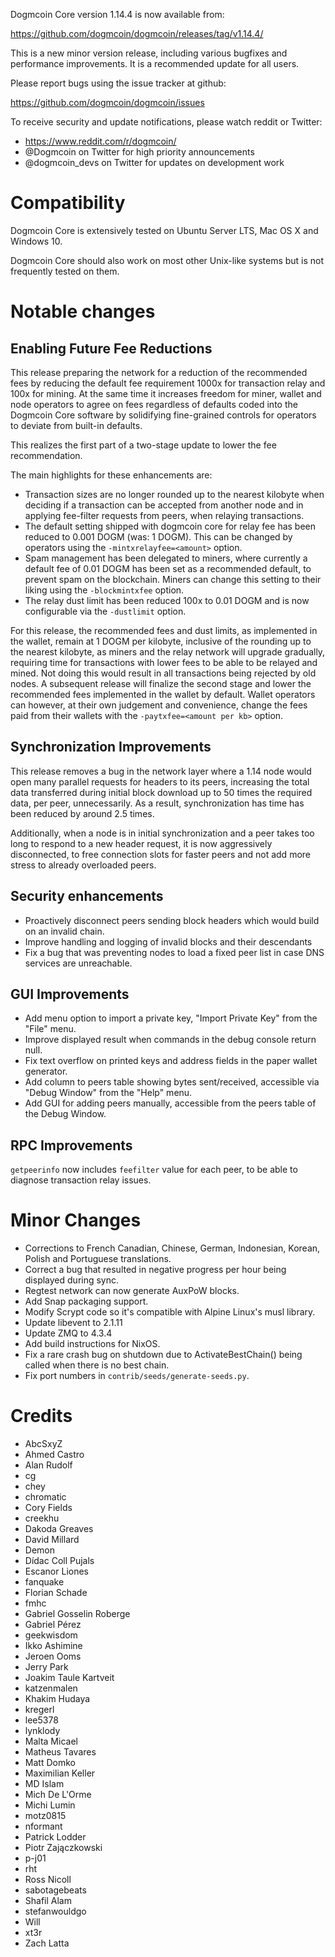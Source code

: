 Dogmcoin Core version 1.14.4 is now available from:

  <https://github.com/dogmcoin/dogmcoin/releases/tag/v1.14.4/>

This is a new minor version release, including various bugfixes and performance improvements. It is a recommended
update for all users.

Please report bugs using the issue tracker at github:

  <https://github.com/dogmcoin/dogmcoin/issues>

To receive security and update notifications, please watch reddit or Twitter:

  * https://www.reddit.com/r/dogmcoin/
  * @Dogmcoin on Twitter for high priority announcements
  * @dogmcoin\_devs on Twitter for updates on development work

Compatibility
==============

Dogmcoin Core is extensively tested on Ubuntu Server LTS, Mac OS X and Windows 10.

Dogmcoin Core should also work on most other Unix-like systems but is not
frequently tested on them.

Notable changes
===============

Enabling Future Fee Reductions
-------------------------------

This release preparing the network for a reduction of the recommended fees by
reducing the default fee requirement 1000x for transaction relay and 100x for
mining. At the same time it increases freedom for miner, wallet and node
operators to agree on fees regardless of defaults coded into the Dogmcoin Core
software by solidifying fine-grained controls for operators to deviate from
built-in defaults.

This realizes the first part of a two-stage update to lower the fee
recommendation.

The main highlights for these enhancements are:

* Transaction sizes are no longer rounded up to the nearest kilobyte when
  deciding if a transaction can be accepted from another node and in applying
  fee-filter requests from peers, when relaying transactions.
* The default setting shipped with dogmcoin core for relay fee has been reduced
  to 0.001 DOGM (was: 1 DOGM). This can be changed by operators using the
  `-mintxrelayfee=<amount>` option.
* Spam management has been delegated to miners, where currently a default fee
  of 0.01 DOGM has been set as a recommended default, to prevent spam on the
  blockchain. Miners can change this setting to their liking using the
  `-blockmintxfee` option.
* The relay dust limit has been reduced 100x to 0.01 DOGM and is now
  configurable via the `-dustlimit` option.

For this release, the recommended fees and dust limits, as implemented in the
wallet, remain at 1 DOGM per kilobyte, inclusive of the rounding up to the
nearest kilobyte, as miners and the relay network will upgrade gradually,
requiring time for transactions with lower fees to be able to be relayed and
mined. Not doing this would result in all transactions being rejected by old
nodes. A subsequent release will finalize the second stage and lower the
recommended fees implemented in the wallet by default. Wallet operators can
however, at their own judgement and convenience, change the fees paid from
their wallets with the `-paytxfee=<amount per kb>` option.

Synchronization Improvements
----------------------------

This release removes a bug in the network layer where a 1.14 node would open
many parallel requests for headers to its peers, increasing the total data
transferred during initial block download up to 50 times the required data, per
peer, unnecessarily. As a result, synchronization has time has been reduced by
around 2.5 times.

Additionally, when a node is in initial synchronization and a peer takes too
long to respond to a new header request, it is now aggressively disconnected,
to free connection slots for faster peers and not add more stress to already
overloaded peers.

Security enhancements
---------------------

* Proactively disconnect peers sending block headers which would build on an
  invalid chain.
* Improve handling and logging of invalid blocks and their descendants
* Fix a bug that was preventing nodes to load a fixed peer list in case DNS
  services are unreachable.

GUI Improvements
----------------

* Add menu option to import a private key, "Import Private Key" from the "File"
  menu.
* Improve displayed result when commands in the debug console return null.
* Fix text overflow on printed keys and address fields in the paper wallet
  generator.
* Add column to peers table showing bytes sent/received, accessible via
  "Debug Window" from the "Help" menu.
* Add GUI for adding peers manually, accessible from the peers table of the
  Debug Window.

RPC Improvements
----------------

`getpeerinfo` now includes `feefilter` value for each peer, to be able to diagnose transaction relay issues.

Minor Changes
=============

* Corrections to French Canadian, Chinese, German, Indonesian, Korean, Polish and Portuguese translations.
* Correct a bug that resulted in negative progress per hour being displayed during sync.
* Regtest network can now generate AuxPoW blocks.
* Add Snap packaging support.
* Modify Scrypt code so it's compatible with Alpine Linux's musl library.
* Update libevent to 2.1.11
* Update ZMQ to 4.3.4
* Add build instructions for NixOS.
* Fix a rare crash bug on shutdown due to ActivateBestChain() being called when there is no best chain.
* Fix port numbers in `contrib/seeds/generate-seeds.py`.

Credits
=======

* AbcSxyZ
* Ahmed Castro
* Alan Rudolf
* cg
* chey
* chromatic
* Cory Fields
* creekhu
* Dakoda Greaves
* David Millard
* Demon
* Dídac Coll Pujals
* Escanor Liones
* fanquake
* Florian Schade
* fmhc
* Gabriel Gosselin Roberge
* Gabriel Pérez
* geekwisdom
* Ikko Ashimine
* Jeroen Ooms
* Jerry Park
* Joakim Taule Kartveit
* katzenmalen
* Khakim Hudaya
* kregerl
* lee5378
* lynklody
* Malta Micael
* Matheus Tavares
* Matt Domko
* Maximilian Keller
* MD Islam
* Mich De L'Orme
* Michi Lumin
* motz0815
* nformant
* Patrick Lodder
* Piotr Zajączkowski
* p-j01
* rht
* Ross Nicoll
* sabotagebeats
* Shafil Alam
* stefanwouldgo
* Will
* xt3r
* Zach Latta
